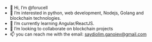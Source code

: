 - 👋 Hi, I’m @forucell
- 👀 I’m interested in python, web development, Nodejs, Golang and blockchain technologies.
- 🌱 I’m currently learning Angular/ReactJS.
- 💞️ I’m looking to collaborate on blockchain projects
- 📫 you can reach me with the email: saydiolim.ganoiev@gmail.com

<!---
forucell/forucell is a ✨ special ✨ repository because its `README.md` (this file) appears on your GitHub profile.
You can click the Preview link to take a look at your changes.
--->
